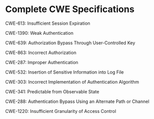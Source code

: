 

# Complete CWE Specifications

CWE-613: Insufficient Session Expiration

CWE-1390: Weak Authentication

CWE-639: Authorization Bypass Through User-Controlled Key

CWE-863: Incorrect Authorization

CWE-287: Improper Authentication

CWE-532: Insertion of Sensitive Information into Log File

CWE-303: Incorrect Implementation of Authentication Algorithm

CWE-341: Predictable from Observable State

CWE-288: Authentication Bypass Using an Alternate Path or Channel

CWE-1220: Insufficient Granularity of Access Control